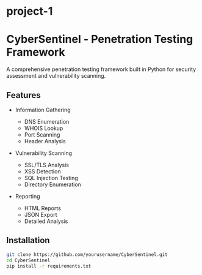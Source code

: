 # project-1

# CyberSentinel - Penetration Testing Framework

A comprehensive penetration testing framework built in Python for security assessment and vulnerability scanning.

## Features

- Information Gathering
  - DNS Enumeration
  - WHOIS Lookup
  - Port Scanning
  - Header Analysis

- Vulnerability Scanning
  - SSL/TLS Analysis
  - XSS Detection
  - SQL Injection Testing
  - Directory Enumeration

- Reporting
  - HTML Reports
  - JSON Export
  - Detailed Analysis

## Installation

```bash
git clone https://github.com/yourusername/CyberSentinel.git
cd CyberSentinel
pip install -r requirements.txt

